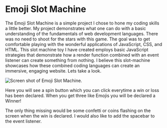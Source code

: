 # Emoji Slot Machine
The Emoji Slot Machine is a simple project I chose to hone my coding skills a little better. My project demonstrates what one can do with a basic understanding of the fundamentals of web development languages. There was no need to shoot for the stars with this game. The goal was to get comfortable playing with the wonderful applications of JavaScript, CSS, and HTML.
This slot machine toy I have created employs basic JavaScript strategies that demonstrate how a render function combined with an event listener can create something from nothing. I believe this slot-machine showcases how these combined coding languages can create an immersive, engaging website. Lets take a look. 

![Screen shot of Emoji Slot Machine.](https://imgur.com/u8IFYgP)

Here you will see a spin button which you can click everytime a win or loss has been declared. When you get three like Emojis you will be declared a Winner!


The only thing missing would be some confetti or coins flashing on the screen when the win is declared. I would also like to add the spacebar to the event listener.